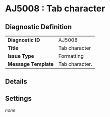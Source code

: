 # AJ5008 : Tab character

## Diagnostic Definition

<table>
  <tr>
    <td class="header"><b>Diagnostic ID</b></td>
    <td>AJ5008</td>
  </tr>
  <tr>
    <td class="header"><b>Title</b></td>
    <td>Tab character</td>
  </tr>
  <tr>
    <td class="header"><b>Issue Type</b></td>
    <td>Formatting</td>
  </tr>
  <tr>
    <td class="header"><b>Message Template</b></td>
    <td>Tab character.</td>
  </tr>
  
</table>

## Details



## Settings

*none*


